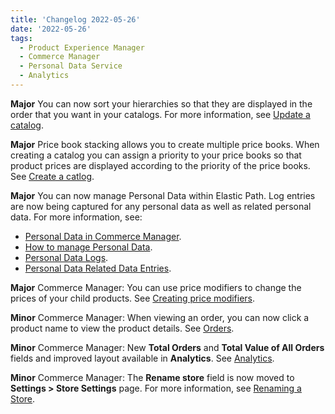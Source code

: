 ```yaml
---
title: 'Changelog 2022-05-26'
date: '2022-05-26'
tags:
  - Product Experience Manager
  - Commerce Manager
  - Personal Data Service
  - Analytics
---
```

**Major** You can now sort your hierarchies so that they are displayed in the order that you want in your catalogs. For more information, see [Update a catalog](/docs/api/pxm/catalog/update-catalog).

**Major** Price book stacking allows you to create multiple price books. When creating a catalog you can assign a priority to your price books so that product prices are displayed according to the priority of the price books. See [Create a catlog](/docs/api/pxm/catalog/create-catalog).

**Major** You can now manage Personal Data within Elastic Path. Log entries are now being captured for any personal data as well as related personal data. For more information, see:
  - [Personal Data in Commerce Manager](/docs/commerce-manager/personal-data/personal-data-cm).
  - [How to manage Personal Data](/guides/How-To/Personal-Data/personal-data-management).
  - [Personal Data Logs](/guides/How-To/Personal-Data/view-personal-data-logs).
  - [Personal Data Related Data Entries](/guides/How-To/Personal-Data/view-personal-data-logs-all-related-items).

**Major** Commerce Manager: You can use price modifiers to change the prices of your child products. See [Creating price modifiers](/docs/commerce-manager/product-experience-manager/pricebooks/pxm-pricebooks#creating-and-using-price-modifiers).

**Minor** Commerce Manager: When viewing an order, you can now click a product name to view the product details. See [Orders](/docs/commerce-manager/orders/orders-cm).

**Minor** Commerce Manager: New **Total Orders** and **Total Value of All Orders** fields and improved layout available in **Analytics**. See [Analytics](/docs/commerce-manager/analytics/).

**Minor** Commerce Manager: The **Rename store** field is now moved to **Settings > Store Settings** page. For more information, see [Renaming a Store](/docs/commerce-manager/settings/general-settings).
